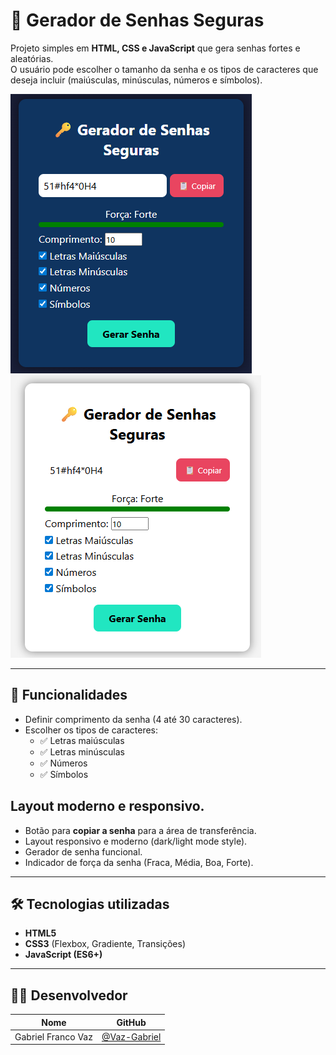 # 🔑 Gerador de Senhas Seguras

Projeto simples em **HTML, CSS e JavaScript** que gera senhas fortes e aleatórias.  
O usuário pode escolher o tamanho da senha e os tipos de caracteres que deseja incluir (maiúsculas, minúsculas, números e símbolos).  

![preview](./preview_dark.png)
![preview](./preview_light.png)

---

## 🚀 Funcionalidades
- Definir comprimento da senha (4 até 30 caracteres).
- Escolher os tipos de caracteres:
  - ✅ Letras maiúsculas
  - ✅ Letras minúsculas
  - ✅ Números
  - ✅ Símbolos
  
## Layout moderno e responsivo.
- Botão para **copiar a senha** para a área de transferência.
- Layout responsivo e moderno (dark/light mode style).
- Gerador de senha funcional.
- Indicador de força da senha (Fraca, Média, Boa, Forte).

---

## 🛠️ Tecnologias utilizadas
- **HTML5**
- **CSS3** (Flexbox, Gradiente, Transições)
- **JavaScript (ES6+)**

---

## 👨‍💻 Desenvolvedor

| Nome     | GitHub                           |
|----------|----------------------------------|
| Gabriel Franco Vaz | [@Vaz-Gabriel](https://github.com/Vaz-Gabriel) |
